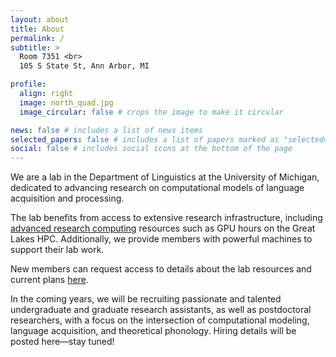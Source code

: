 ```yaml
---
layout: about
title: About
permalink: /
subtitle: >
  Room 7351 <br>
  105 S State St, Ann Arbor, MI

profile:
  align: right
  image: north_quad.jpg
  image_circular: false # crops the image to make it circular

news: false # includes a list of news items
selected_papers: false # includes a list of papers marked as "selected={true}"
social: false # includes social icons at the bottom of the page
---
```


We are a lab in the  Department of Linguistics at the University of Michigan, dedicated to advancing research on computational models of language acquisition and processing.

The lab benefits from access to extensive research infrastructure, including [advanced research computing](https://its.umich.edu/advanced-research-computing) resources such as GPU hours on the Great Lakes HPC. Additionally, we provide members with powerful machines to support their lab work. 

New members can request access to details about the lab resources and current plans [here](https://docs.google.com/document/d/1DVECiQFOCqaM4XC2l4ND0Ynx-DVYm2RxxN-EhL_yQus/edit?usp=sharing).

In the coming years, we will be recruiting passionate and talented undergraduate and graduate research assistants, as well as postdoctoral researchers, with a focus on the intersection of computational modeling, language acquisition, and theoretical phonology. Hiring details will be posted here—stay tuned!
